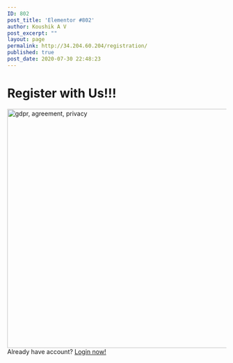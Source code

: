 ```yaml
---
ID: 802
post_title: 'Elementor #802'
author: Koushik A V
post_excerpt: ""
layout: page
permalink: http://34.204.60.204/registration/
published: true
post_date: 2020-07-30 22:48:23
---
```

<h1>Register with Us!!!</h1>		
										<img width="1024" height="550" src="http://18.204.15.73/wp-content/uploads/2020/07/gdpr-agreement-privacy-3518253-1024x550.jpg" alt="gdpr, agreement, privacy" srcset="http://18.204.15.73/wp-content/uploads/2020/07/gdpr-agreement-privacy-3518253-1024x550.jpg 1024w, http://18.204.15.73/wp-content/uploads/2020/07/gdpr-agreement-privacy-3518253-300x161.jpg 300w, http://18.204.15.73/wp-content/uploads/2020/07/gdpr-agreement-privacy-3518253-768x413.jpg 768w, http://18.204.15.73/wp-content/uploads/2020/07/gdpr-agreement-privacy-3518253.jpg 1280w" sizes="(max-width: 1024px) 100vw, 1024px" />											
		Already have account? <a href="http://18.204.15.73/login/">Login now!</a>